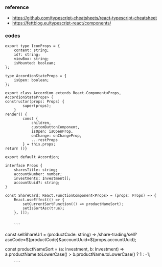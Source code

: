 ### reference
- https://github.com/typescript-cheatsheets/react-typescript-cheatsheet
- https://fettblog.eu/typescript-react/components/


### codes

```
export type IconProps = {
	content: string;
	id?: string;
	viewBox: string;
	isMounted: boolean;
};
```
```
type AccordionStateProps = {
	isOpen: boolean;
};
```
```
export class Accordion extends React.Component<Props, AccordionStateProps> {
constructor(props: Props) {
		super(props);
	}
render() {
		const {
			children,
			customButtonComponent,
			isOpen: isOpenProp,
			onChange: onChangeProp,
			...restProps
		} = this.props;
return ()}

export default Accordion;
```

```
interface Props {
	sharesTitle: string;
	accountNumber: number;
	investments: Investment[];
	accountUuid?: string;
}

const ShareCard: React.FunctionComponent<Props> = (props: Props) => {
	React.useEffect(() => {
		setCurrentSortFunction(() => productNameSort);
		setIsSortAsc(true);
	}, []);
	
	
	```

```
const sellShareUrl = (productCode: string) => /share-trading/sell?asxCode=${productCode}&accountUuid=${props.accountUuid};

const productNameSort = (a: Investment, b: Investment) =>
		a.productName.toLowerCase() > b.productName.toLowerCase() ? 1 : -1;
		
		```
